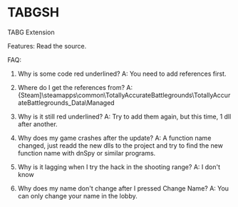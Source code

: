 # TABGSH
TABG Extension

Features:
Read the source.

FAQ:
1. Why is some code red underlined?
A: You need to add references first.

2. Where do I get the references from?
A: {Steam]\steamapps\common\TotallyAccurateBattlegrounds\TotallyAccurateBattlegrounds_Data\Managed

3. Why is it still red underlined?
A: Try to add them again, but this time, 1 dll after another.

4. Why does my game crashes after the update?
A: A function name changed, just readd the new dlls to the project and try to find the new function name with dnSpy or similar programs.

5. Why is it lagging when I try the hack in the shooting range?
A: I don't know

6. Why does my name don't change after I pressed Change Name?
A: You can only change your name in the lobby.
